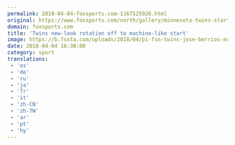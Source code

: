 ```yaml
---
permalink: 2018-04-04-foxsports.com-1167525926.html
original: https://www.foxsports.com/north/gallery/minnesota-twins-starting-rotation-jose-berrios-wild-jonas-brodin-bruce-boudreau-040418
domain: foxsports.com
title: 'Twins new-look rotation off to machine-like start'
image: https://b.fssta.com/uploads/2018/04/pi-fsn-twins-jose-berrios-north-stock-report-overlay.vresize.1200.630.high.51.jpg
date: 2018-04-04 16:38:08
category: sport
translations: 
 - 'es'
 - 'de'
 - 'ru'
 - 'ja'
 - 'fr'
 - 'it'
 - 'zh-CN'
 - 'zh-TW'
 - 'ar'
 - 'pt'
 - 'hy'
---
```



